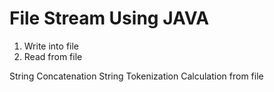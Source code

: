 # File Stream Using JAVA

1. Write into file
2. Read from file


String Concatenation
String Tokenization
Calculation from file
